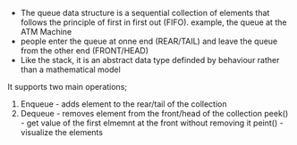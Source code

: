 - The queue data structure is a sequential collection of elements that follows the principle of first in first out (FIFO). example, the queue at the ATM Machine 
- people enter the queue at onne end (REAR/TAIL) and leave the queue from the other end (FRONT/HEAD)
- Like the stack, it is an abstract data type definded by behaviour rather than a mathematical model

It supports two main operations;
1. Enqueue - adds element to the rear/tail of the collection
2. Dequeue - removes element from the front/head of the collection
peek() - get value of the first elmemnt at the front without removing it
peint() - visualize the elements
